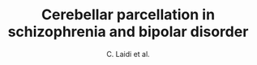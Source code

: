 ---
cat: gaia
subcat: architecture
bestof: false
author: C. Laidi et al.
title: Cerebellar parcellation in schizophrenia and bipolar disorder
journal: Acta Psychiatrica Scandinavica
year: 2019
type: article
url: https -//onlinelibrary.wiley.com/doi/abs/10.1111/acps.13087
doi: 10.1111/acps.13087
---
